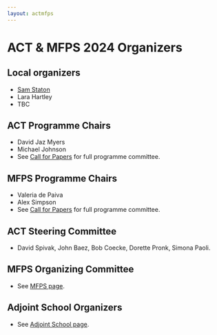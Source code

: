 ```yaml
---
layout: actmfps
---
```


# ACT &amp; MFPS 2024 Organizers 

## Local organizers

* [Sam Staton](https://www.cs.ox.ac.uk/people/samuel.staton/main.html)
* Lara Hartley
* TBC

## ACT Programme Chairs
* David Jaz Myers
* Michael Johnson
* See [Call for Papers](act_cfp.html) for full programme committee.

## MFPS Programme Chairs
* Valeria de Paiva
* Alex Simpson
* See [Call for Papers](mfps_cfp.html) for full programme committee.

## ACT Steering Committee
* David Spivak, John Baez, Bob Coecke, Dorette Pronk, Simona Paoli.

## MFPS Organizing Committee
* See [MFPS page](https://mfpsconf.org/?page_id=5).

## Adjoint School Organizers
* See [Adjoint School page](http://adjointschool.com/2024.html). 
